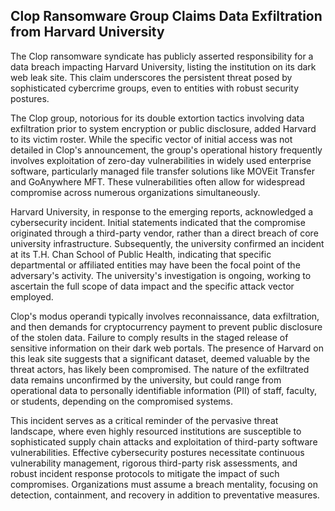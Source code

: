 ## Clop Ransomware Group Claims Data Exfiltration from Harvard University

The Clop ransomware syndicate has publicly asserted responsibility for a data breach impacting Harvard University, listing the institution on its dark web leak site. This claim underscores the persistent threat posed by sophisticated cybercrime groups, even to entities with robust security postures.

The Clop group, notorious for its double extortion tactics involving data exfiltration prior to system encryption or public disclosure, added Harvard to its victim roster. While the specific vector of initial access was not detailed in Clop's announcement, the group's operational history frequently involves exploitation of zero-day vulnerabilities in widely used enterprise software, particularly managed file transfer solutions like MOVEit Transfer and GoAnywhere MFT. These vulnerabilities often allow for widespread compromise across numerous organizations simultaneously.

Harvard University, in response to the emerging reports, acknowledged a cybersecurity incident. Initial statements indicated that the compromise originated through a third-party vendor, rather than a direct breach of core university infrastructure. Subsequently, the university confirmed an incident at its T.H. Chan School of Public Health, indicating that specific departmental or affiliated entities may have been the focal point of the adversary's activity. The university's investigation is ongoing, working to ascertain the full scope of data impact and the specific attack vector employed.

Clop's modus operandi typically involves reconnaissance, data exfiltration, and then demands for cryptocurrency payment to prevent public disclosure of the stolen data. Failure to comply results in the staged release of sensitive information on their dark web portals. The presence of Harvard on this leak site suggests that a significant dataset, deemed valuable by the threat actors, has likely been compromised. The nature of the exfiltrated data remains unconfirmed by the university, but could range from operational data to personally identifiable information (PII) of staff, faculty, or students, depending on the compromised systems.

This incident serves as a critical reminder of the pervasive threat landscape, where even highly resourced institutions are susceptible to sophisticated supply chain attacks and exploitation of third-party software vulnerabilities. Effective cybersecurity postures necessitate continuous vulnerability management, rigorous third-party risk assessments, and robust incident response protocols to mitigate the impact of such compromises. Organizations must assume a breach mentality, focusing on detection, containment, and recovery in addition to preventative measures.